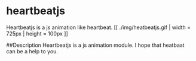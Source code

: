 # heartbeatjs
Heartbeatjs is a js animation like heartbeat.
[[ ./img/heatbeatjs.gif | width = 725px | height = 100px ]]

##Description
Heartbeatjs is a js animation module.
I hope that heatbaat can be a help to you.
